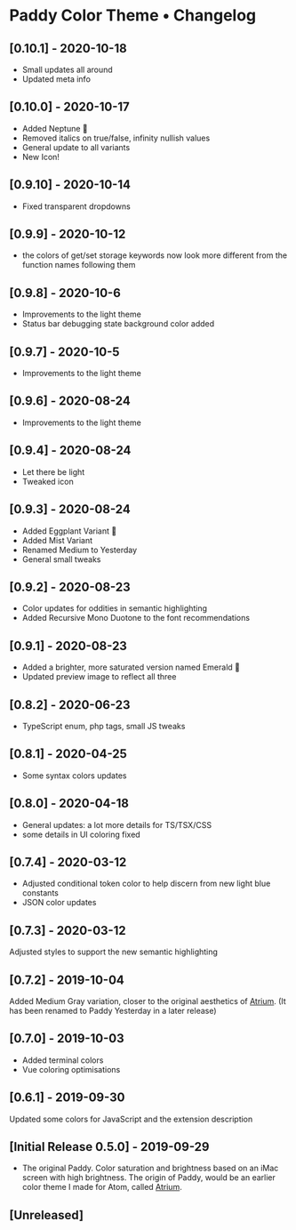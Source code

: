 # Paddy Color Theme • Changelog

## [0.10.1] - 2020-10-18
- Small updates all around
- Updated meta info

## [0.10.0] - 2020-10-17
- Added Neptune 🔵
- Removed italics on true/false, infinity nullish values
- General update to all variants
- New Icon!

## [0.9.10] - 2020-10-14
- Fixed transparent dropdowns

## [0.9.9] - 2020-10-12
- the colors of get/set storage keywords now look more different from the function names following them

## [0.9.8] - 2020-10-6
- Improvements to the light theme
- Status bar debugging state background color added

## [0.9.7] - 2020-10-5
- Improvements to the light theme

## [0.9.6] - 2020-08-24
- Improvements to the light theme

## [0.9.4] - 2020-08-24
- Let there be light
- Tweaked icon

## [0.9.3] - 2020-08-24
- Added Eggplant Variant 🍆
- Added Mist Variant 
- Renamed Medium to Yesterday
- General small tweaks

## [0.9.2] - 2020-08-23
- Color updates for oddities in semantic highlighting
- Added Recursive Mono Duotone to the font recommendations

## [0.9.1] - 2020-08-23
- Added a brighter, more saturated version named Emerald 🌲
- Updated preview image to reflect all three

## [0.8.2] - 2020-06-23
- TypeScript enum, php tags, small JS tweaks

## [0.8.1] - 2020-04-25
- Some syntax colors updates

## [0.8.0] - 2020-04-18
- General updates: a lot more details for TS/TSX/CSS
- some details in UI coloring fixed

## [0.7.4] - 2020-03-12
- Adjusted conditional token color to help discern from new light blue constants
- JSON color updates

## [0.7.3] - 2020-03-12
Adjusted styles to support the new semantic highlighting

## [0.7.2] - 2019-10-04
Added Medium Gray variation, closer to the original aesthetics of [Atrium](https://atom.io/themes/atrium-syntax). (It has been renamed to Paddy Yesterday in a later release)

## [0.7.0] - 2019-10-03
- Added terminal colors
- Vue coloring optimisations

## [0.6.1] - 2019-09-30
Updated some colors for JavaScript and the extension description

## [Initial Release 0.5.0] - 2019-09-29
- The original Paddy. Color saturation and brightness based on an iMac screen with high brightness. The origin of Paddy, would be an earlier color theme I made for Atom, called [Atrium](https://atom.io/themes/atrium-syntax). 

## [Unreleased]